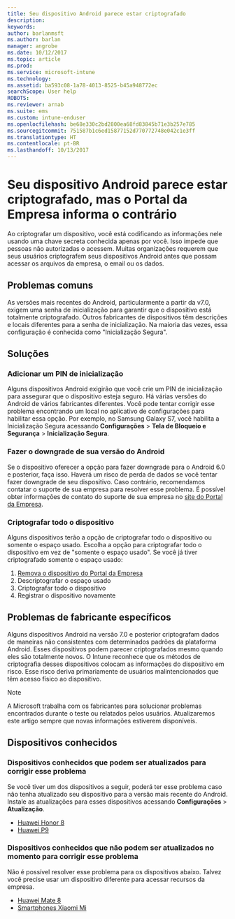```yaml
---
title: Seu dispositivo Android parece estar criptografado
description: 
keywords: 
author: barlanmsft
ms.author: barlan
manager: angrobe
ms.date: 10/12/2017
ms.topic: article
ms.prod: 
ms.service: microsoft-intune
ms.technology: 
ms.assetid: ba593c08-1a78-4013-8525-b45a948772ec
searchScope: User help
ROBOTS: 
ms.reviewer: arnab
ms.suite: ems
ms.custom: intune-enduser
ms.openlocfilehash: be68e330c2bd2800ea68fd83845b71e3b257e785
ms.sourcegitcommit: 751587b1c6ed15877152d770772748e042c1e3ff
ms.translationtype: HT
ms.contentlocale: pt-BR
ms.lasthandoff: 10/13/2017
---
```

# <a name="your-android-device-seems-to-be-encrypted-but-company-portal-says-otherwise"></a>Seu dispositivo Android parece estar criptografado, mas o Portal da Empresa informa o contrário

Ao criptografar um dispositivo, você está codificando as informações nele usando uma chave secreta conhecida apenas por você. Isso impede que pessoas não autorizadas o acessem. Muitas organizações requerem que seus usuários criptografem seus dispositivos Android antes que possam acessar os arquivos da empresa, o email ou os dados.

## <a name="common-issues"></a>Problemas comuns

As versões mais recentes do Android, particularmente a partir da v7.0, exigem uma senha de inicialização para garantir que o dispositivo está totalmente criptografado. Outros fabricantes de dispositivos têm descrições e locais diferentes para a senha de inicialização. Na maioria das vezes, essa configuração é conhecida como "Inicialização Segura". 

## <a name="solutions"></a>Soluções

### <a name="add-a-startup-pin"></a>Adicionar um PIN de inicialização

Alguns dispositivos Android exigirão que você crie um PIN de inicialização para assegurar que o dispositivo esteja seguro. Há várias versões do Android de vários fabricantes diferentes. Você pode tentar corrigir esse problema encontrando um local no aplicativo de configurações para habilitar essa opção. Por exemplo, no Samsung Galaxy S7, você habilita a Inicialização Segura acessando **Configurações** > **Tela de Bloqueio e Segurança** > **Inicialização Segura**.  

### <a name="downgrade-your-version-of-android"></a>Fazer o downgrade de sua versão do Android

Se o dispositivo oferecer a opção para fazer downgrade para o Android 6.0 e posterior, faça isso. Haverá um risco de perda de dados se você tentar fazer downgrade de seu dispositivo. Caso contrário, recomendamos contatar o suporte de sua empresa para resolver esse problema. É possível obter informações de contato do suporte de sua empresa no [site do Portal da Empresa](https://portal.manage.microsoft.com).

### <a name="encrypt-the-entire-device"></a>Criptografar todo o dispositivo

Alguns dispositivos terão a opção de criptografar todo o dispositivo ou somente o espaço usado. Escolha a opção para criptografar todo o dispositivo em vez de "somente o espaço usado". Se você já tiver criptografado somente o espaço usado:

1. [Remova o dispositivo do Portal da Empresa](unenroll-your-device-from-intune-android.md)
2. Descriptografar o espaço usado
3. Criptografar todo o dispositivo
4. Registrar o dispositivo novamente

## <a name="specific-manufacturer-issues"></a>Problemas de fabricante específicos

Alguns dispositivos Android na versão 7.0 e posterior criptografam dados de maneiras não consistentes com determinados padrões da plataforma Android. Esses dispositivos podem parecer criptografados mesmo quando eles são totalmente novos. O Intune reconhece que os métodos de criptografia desses dispositivos colocam as informações do dispositivo em risco. Esse risco deriva primariamente de usuários malintencionados que têm acesso físico ao dispositivo.

> [!Note]
> A Microsoft trabalha com os fabricantes para solucionar problemas encontrados durante o teste ou relatados pelos usuários. Atualizaremos este artigo sempre que novas informações estiverem disponíveis. 

## <a name="known-devices"></a>Dispositivos conhecidos

### <a name="known-devices-that-can-be-updated-to-fix-this-issue"></a>Dispositivos conhecidos que podem ser atualizados para corrigir esse problema

Se você tiver um dos dispositivos a seguir, poderá ter esse problema caso não tenha atualizado seu dispositivo para a versão mais recente do Android. Instale as atualizações para esses dispositivos acessando **Configurações** > **Atualização**. 

- [Huawei Honor 8](http://consumer.huawei.com/en/support/mobile-phones/honor8_en-sup.htm)
- [Huawei P9](http://consumer.huawei.com/en/phones/p9/)

### <a name="known-devices-that-currently-cannot-be-updated-to-fix-this-issue"></a>Dispositivos conhecidos que não podem ser atualizados no momento para corrigir esse problema

Não é possível resolver esse problema para os dispositivos abaixo. Talvez você precise usar um dispositivo diferente para acessar recursos da empresa. 

- [Huawei Mate 8](http://consumer.huawei.com/en/mobile-phones/mate8/index.htm)
- [Smartphones Xiaomi Mi](https://xiaomi-mi.com/mi-smartphones/)
